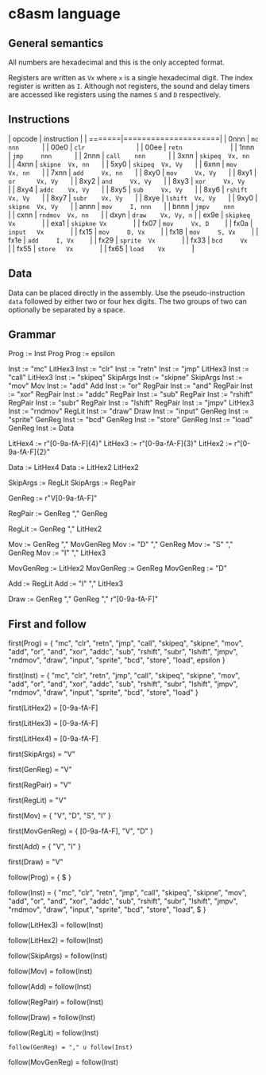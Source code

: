 # c8asm language

## General semantics
All numbers are hexadecimal and this is the only accepted format.

Registers are written as `Vx` where `x` is a single hexadecimal digit. The
index register is written as `I`. Although not registers, the sound and delay
timers are accessed like registers using the names `S` and `D` respectively.

## Instructions

| opcode | instruction         |
| =======|=====================|
| 0nnn   | `mc      nnn      ` |
| 00e0   | `clr              ` |
| 00ee   | `retn             ` |
| 1nnn   | `jmp     nnn      ` |
| 2nnn   | `call    nnn      ` |
| 3xnn   | `skipeq  Vx, nn   ` |
| 4xnn   | `skipne  Vx, nn   ` |
| 5xy0   | `skipeq  Vx, Vy   ` |
| 6xnn   | `mov     Vx, nn   ` |
| 7xnn   | `add     Vx, nn   ` |
| 8xy0   | `mov     Vx, Vy   ` |
| 8xy1   | `or      Vx, Vy   ` |
| 8xy2   | `and     Vx, Vy   ` |
| 8xy3   | `xor     Vx, Vy   ` |
| 8xy4   | `addc    Vx, Vy   ` |
| 8xy5   | `sub     Vx, Vy   ` |
| 8xy6   | `rshift  Vx, Vy   ` |
| 8xy7   | `subr    Vx, Vy   ` |
| 8xye   | `lshift  Vx, Vy   ` |
| 9xy0   | `skipne  Vx, Vy   ` |
| annn   | `mov     I, nnn   ` |
| bnnn   | `jmpv    nnn      ` |
| cxnn   | `rndmov  Vx, nn   ` |
| dxyn   | `draw    Vx, Vy, n` |
| ex9e   | `skipkeq Vx       ` |
| exa1   | `skipkne Vx       ` |
| fx07   | `mov     Vx, D    ` |
| fx0a   | `input   Vx       ` |
| fx15   | `mov     D, Vx    ` |
| fx18   | `mov     S, Vx    ` |
| fx1e   | `add     I, Vx    ` |
| fx29   | `sprite  Vx       ` |
| fx33   | `bcd     Vx       ` |
| fx55   | `store   Vx       ` |
| fx65   | `load    Vx       ` |

## Data

Data can be placed directly in the assembly. Use the pseudo-instruction `data` followed
by either two or four hex digits. The two groups of two can optionally be separated
by a space.

## Grammar

Prog := Inst Prog
Prog := epsilon

Inst := "mc" LitHex3
Inst := "clr"
Inst := "retn"
Inst := "jmp" LitHex3
Inst := "call" LitHex3
Inst := "skipeq" SkipArgs
Inst := "skipne" SkipArgs
Inst := "mov" Mov
Inst := "add" Add
Inst := "or" RegPair
Inst := "and" RegPair
Inst := "xor" RegPair
Inst := "addc" RegPair
Inst := "sub" RegPair
Inst := "rshift" RegPair
Inst := "subr" RegPair
Inst := "lshift" RegPair
Inst := "jmpv" LitHex3
Inst := "rndmov" RegLit
Inst := "draw" Draw
Inst := "input" GenReg
Inst := "sprite" GenReg
Inst := "bcd" GenReg
Inst := "store" GenReg
Inst := "load" GenReg
Inst := Data 

LitHex4 := r"[0-9a-fA-F]{4}"
LitHex3 := r"[0-9a-fA-F]{3}"
LitHex2 := r"[0-9a-fA-F]{2}"

Data := LitHex4
Data := LitHex2 LitHex2

SkipArgs := RegLit
SkipArgs := RegPair

GenReg := r"V[0-9a-fA-F]"

RegPair := GenReg "," GenReg

RegLit := GenReg "," LitHex2

Mov := GenReg "," MovGenReg
Mov := "D" "," GenReg
Mov := "S" "," GenReg
Mov := "I" "," LitHex3

MovGenReg := LitHex2
MovGenReg := GenReg
MovGenReg := "D"

Add := RegLit
Add := "I" "," LitHex3

Draw := GenReg "," GenReg "," r"[0-9a-fA-F]"

## First and follow

first(Prog) = { "mc", "clr", "retn", "jmp", "call", "skipeq", "skipne", "mov", "add",
    "or", "and", "xor", "addc", "sub", "rshift", "subr", "lshift", "jmpv",
    "rndmov", "draw", "input", "sprite", "bcd", "store", "load", epsilon }

first(Inst) = { "mc", "clr", "retn", "jmp", "call", "skipeq", "skipne", "mov", "add",
    "or", "and", "xor", "addc", "sub", "rshift", "subr", "lshift", "jmpv",
    "rndmov", "draw", "input", "sprite", "bcd", "store", "load" }

first(LitHex2) = [0-9a-fA-F]

first(LitHex3) = [0-9a-fA-F]

first(LitHex4) = [0-9a-fA-F]

first(SkipArgs) = "V"

first(GenReg) = "V"

first(RegPair) = "V"

first(RegLit) = "V"

first(Mov) = { "V", "D", "S", "I" }

first(MovGenReg) = { [0-9a-fA-F], "V", "D" }

first(Add) = { "V", "I" }

first(Draw) = "V"

follow(Prog) = { $ }

follow(Inst) = { "mc", "clr", "retn", "jmp", "call", "skipeq", "skipne", "mov", "add",
            "or", "and", "xor", "addc", "sub", "rshift", "subr", "lshift", "jmpv",
            "rndmov", "draw", "input", "sprite", "bcd", "store", "load", $ }

follow(LitHex3) = follow(Inst)

follow(LitHex2) = follow(Inst)

follow(SkipArgs) = follow(Inst)

follow(Mov) = follow(Inst)

follow(Add) = follow(Inst)

follow(RegPair) = follow(Inst)

follow(Draw) = follow(Inst)

follow(RegLit) = follow(Inst)

    follow(GenReg) = "," u follow(Inst)

follow(MovGenReg) = follow(Inst)
